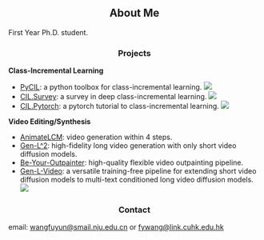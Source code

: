 <h2 align="center"> About Me </h2>

First Year Ph.D. student.
 <h3 align="center"> Projects </h3>

**Class-Incremental Learning**

- [PyCIL](https://github.com/G-U-N/PyCIL): a python toolbox for class-incremental learning.  <img src="https://img.shields.io/github/stars/G-U-N/PyCIL?style=social" />
- [CIL.Survey](https://github.com/zhoudw-zdw/CIL_Survey): a survey in deep class-incremental learning.  <img src="https://img.shields.io/github/stars/zhoudw-zdw/CIL_Survey?style=social" /> 
- [CIL.Pytorch](https://github.com/G-U-N/a-PyTorch-Tutorial-to-Class-Incremental-Learning): a pytorch tutorial to class-incremental learning. <img src="https://img.shields.io/github/stars/G-U-N/a-PyTorch-Tutorial-to-Class-Incremental-Learning?style=social" />


 **Video Editing/Synthesis**
- [AnimateLCM](https://github.com/): video generation within 4 steps.
- [Gen-L^2](https://gen-l-2.github.io/): high-fidelity long video generation with only short video diffusion models.
- [Be-Your-Outpainter](https://be-your-outpainter.github.io/): high-quality flexible video outpainting pipeline.  
- [Gen-L-Video](https://github.com/G-U-N/Gen-L-Video): a versatile training-free pipeline for extending short video diffusion models to multi-text conditioned long video diffusion models. <img src="https://img.shields.io/github/stars/G-U-N/Gen-L-Video?style=social" /> 

 <h3 align="center"> Contact </h3>

email: wangfuyun@smail.nju.edu.cn or fywang@link.cuhk.edu.hk



